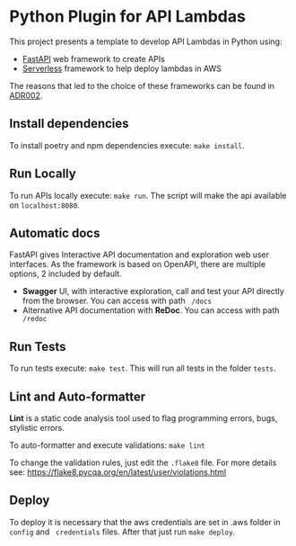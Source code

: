 Python Plugin for API Lambdas
==============================

This project presents a template to develop API Lambdas in Python using:

- [FastAPI](https://fastapi.tiangolo.com/) web framework to create APIs
- [Serverless](https://www.serverless.com/framework) framework to help deploy lambdas in AWS

The reasons that led to the choice of these frameworks can be found in [ADR002]().

## Install dependencies

To install poetry and npm dependencies execute: ```make install```.

## Run Locally

To run APIs locally execute: ```make run```.
The script will make the api available on ```localhost:8080```.

## Automatic docs

FastAPI gives Interactive API documentation and exploration web user interfaces. As the framework is based on OpenAPI, there are multiple options, 2 included by default.
- **Swagger** UI, with interactive exploration, call and test your API directly from the browser. You can access with path ``` /docs```
- Alternative API documentation with **ReDoc**.  You can access with path ``` /redoc```

## Run Tests

To run tests execute: ```make test```. This will run all tests in the folder ```tests```.

## Lint and Auto-formatter

**Lint** is a static code analysis tool used to flag programming errors, bugs, stylistic errors.

To auto-formatter and execute validations: ```make lint```

To change the validation rules, just edit the `.flake8` file. For more details
see: https://flake8.pycqa.org/en/latest/user/violations.html

## Deploy

To deploy it is necessary that the aws credentials are set in .aws folder in ```config``` and ``` credentials```  files. After that just run ```make deploy```.

